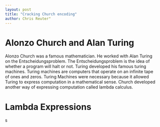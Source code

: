 ```yaml
---
layout: post
title: "Cracking Church encoding"
author: Chris Reuter"
--- 
```


# Alonzo Church and Alan Turing

Alonzo Church was a famous mathematician. He worked with Alan Turing on the Entscheidungsproblem. The Entscheidungsproblem is the idea of whether a program will halt or not. Turing developed his famous turing machines. Turing machines are computers that operate on an infinite tape of ones and zeros. Turing Machines were necessary because it allowed Turing to express computation in a mathematical sense. Church developed another way of expressing computation called lambda calculus.

# Lambda Expressions

s